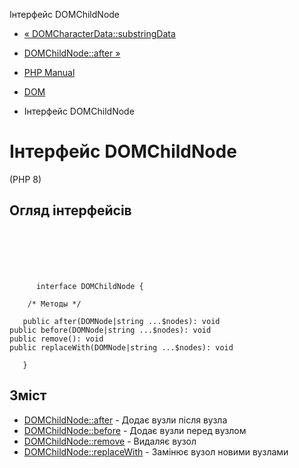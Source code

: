 Інтерфейс DOMChildNode

-   [« DOMCharacterData::substringData](domcharacterdata.substringdata.html)
    
-   [DOMChildNode::after »](domchildnode.after.html)
    
-   [PHP Manual](index.html)
    
-   [DOM](book.dom.html)
    
-   Інтерфейс DOMChildNode
    

# Інтерфейс DOMChildNode

(PHP 8)

## Огляд інтерфейсів

```classsynopsis

     
    

    
     
      interface DOMChildNode {

    /* Методы */
    
   public after(DOMNode|string ...$nodes): void
public before(DOMNode|string ...$nodes): void
public remove(): void
public replaceWith(DOMNode|string ...$nodes): void

   }
```

## Зміст

-   [DOMChildNode::after](domchildnode.after.html) - Додає вузли після вузла
-   [DOMChildNode::before](domchildnode.before.html) - Додає вузли перед вузлом
-   [DOMChildNode::remove](domchildnode.remove.html) - Видаляє вузол
-   [DOMChildNode::replaceWith](domchildnode.replacewith.html) - Замінює вузол новими вузлами